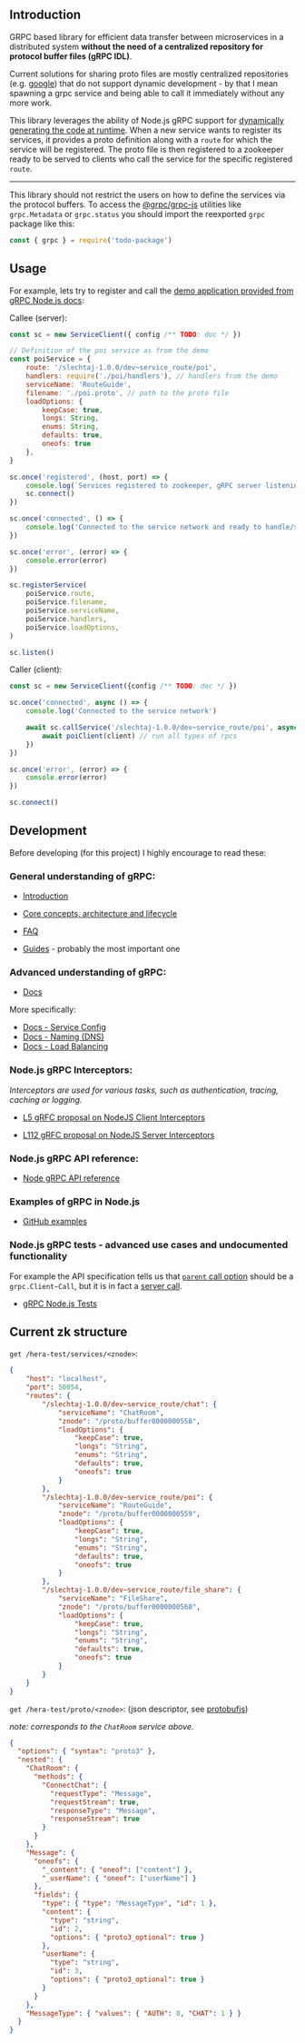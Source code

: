 ## Introduction

GRPC based library for efficient data transfer between microservices in a distributed system **without the need of a centralized repository for protocol buffer files (gRPC IDL)**.

Current solutions for sharing proto files are mostly centralized repositories (e.g. [google](https://github.com/googleapis/googleapis/tree/master/google)) that do not support dynamic development - by that I mean spawning a grpc service and being able to call it immediately without any more work.

This library leverages the ability of Node.js gRPC support for [dynamically generating the code at runtime](https://grpc.io/docs/languages/node/basics/#example-code-and-setup). When a new service wants to register its services, it provides a proto definition along with a `route` for which the service will be registered. The proto file is then registered to a zookeeper ready to be served to clients who call the service for the specific registered `route`.

---

This library should not restrict the users on how to define the services via the protocol buffers. To access the [@grpc/grpc-js](https://www.npmjs.com/package/@grpc/grpc-js) utilities like `grpc.Metadata` or `grpc.status` you should import the reexported `grpc` package like this:

```js
const { grpc } = require('todo-package')
```

## Usage

For example, lets try to register and call the [demo application provided from gRPC Node.js docs](https://grpc.io/docs/languages/node/basics/):

Callee (server):
```js
const sc = new ServiceClient({ config /** TODO: doc */ })

// Definition of the poi service as from the demo
const poiService = {
	route: '/slechtaj-1.0.0/dev~service_route/poi',
	handlers: require('./poi/handlers'), // handlers from the demo
	serviceName: 'RouteGuide',
	filename: './poi.proto', // path to the proto file
	loadOptions: {
		keepCase: true,
		longs: String,
		enums: String,
		defaults: true,
		oneofs: true
    },
}

sc.once('registered', (host, port) => {
	console.log(`Services registered to zookeeper, gRPC server listening on ${host}:${port}`)
	sc.connect()
})

sc.once('connected', () => {
	console.log('Connected to the service network and ready to handle/send requests')
})

sc.once('error', (error) => {
	console.error(error)
})

sc.registerService(
	poiService.route,
	poiService.filename,
	poiService.serviceName,
	poiService.handlers,
	poiService.loadOptions,
)

sc.listen()
```

Caller (client):

```js
const sc = new ServiceClient({config /** TODO: doc */ })

sc.once('connected', async () => {
	console.log('Connected to the service network')

	await sc.callService('/slechtaj-1.0.0/dev~service_route/poi', async (client /** TODO: doc */) => {
		await poiClient(client) // run all types of rpcs
	})
})

sc.once('error', (error) => {
	console.error(error)
})

sc.connect()
```

## Development

Before developing (for this project) I highly encourage to read these:

### General understanding of gRPC:

- [Introduction](https://grpc.io/docs/what-is-grpc/introduction/)

- [Core concepts, architecture and lifecycle](https://grpc.io/docs/what-is-grpc/core-concepts/)

- [FAQ](https://grpc.io/docs/what-is-grpc/faq/)

- [Guides](https://grpc.io/docs/guides/) - probably the most important one

### Advanced understanding of gRPC:

- [Docs](https://github.com/grpc/grpc/tree/master/doc)

More specifically:

- [Docs - Service Config](https://github.com/grpc/grpc/blob/master/doc/service_config.md)
- [Docs - Naming (DNS)](https://github.com/grpc/grpc/blob/master/doc/naming.md)
- [Docs - Load Balancing](https://github.com/grpc/grpc/blob/master/doc/load-balancing.md)

### Node.js gRPC Interceptors:

*Interceptors are used for various tasks, such as authentication, tracing, caching or logging.*

- [L5 gRFC proposal on NodeJS Client Interceptors](https://github.com/grpc/proposal/blob/master/L5-node-client-interceptors.md)

- [L112 gRFC proposal on NodeJS Server Interceptors](https://github.com/grpc/proposal/blob/master/L112-node-server-interceptors.md)

### Node.js gRPC API reference:

- [Node gRPC API reference](https://grpc.github.io/grpc/node/grpc.html)

### Examples of gRPC in Node.js

- [GitHub examples](https://github.com/grpc/grpc-node/tree/master/examples)

### Node.js gRPC tests - advanced use cases and undocumented functionality

For example the API specification tells us that [`parent` call option](https://grpc.github.io/grpc/node/grpc.Client.html#:~:text=construct%20the%20client.-,parent,-grpc.Client~Call) should be a `grpc.Client~Call`, but it is in fact a [server call](https://github.com/grpc/grpc-node/blob/613c832aad5bc76005b809f45413e2c1c0222c20/packages/grpc-js/test/test-call-propagation.ts#L99C11-L99C50).

- [gRPC Node.js Tests](https://github.com/grpc/grpc-node/tree/master/packages/grpc-js/test)

## Current zk structure

`get /hera-test/services/<znode>`:
```json
{
	"host": "localhost",
	"port": 50054,
	"routes": {
		"/slechtaj-1.0.0/dev~service_route/chat": {
			"serviceName": "ChatRoom",
			"znode": "/proto/buffer0000000558",
			"loadOptions": {
				"keepCase": true,
				"longs": "String",
				"enums": "String",
				"defaults": true,
				"oneofs": true
			}
		},
		"/slechtaj-1.0.0/dev~service_route/poi": {
			"serviceName": "RouteGuide",
			"znode": "/proto/buffer0000000559",
			"loadOptions": {
				"keepCase": true,
				"longs": "String",
				"enums": "String",
				"defaults": true,
				"oneofs": true
			}
		},
		"/slechtaj-1.0.0/dev~service_route/file_share": {
			"serviceName": "FileShare",
			"znode": "/proto/buffer0000000560",
			"loadOptions": {
				"keepCase": true,
				"longs": "String",
				"enums": "String",
				"defaults": true,
				"oneofs": true
			}
		}
	}
}
```

`get /hera-test/proto/<znode>`: (json descriptor, see [protobufjs](https://www.npmjs.com/package/protobufjs))

*note: corresponds to the `ChatRoom` service above.*

```json
{
  "options": { "syntax": "proto3" },
  "nested": {
    "ChatRoom": {
      "methods": {
        "ConnectChat": {
          "requestType": "Message",
          "requestStream": true,
          "responseType": "Message",
          "responseStream": true
        }
      }
    },
    "Message": {
      "oneofs": {
        "_content": { "oneof": ["content"] },
        "_userName": { "oneof": ["userName"] }
      },
      "fields": {
        "type": { "type": "MessageType", "id": 1 },
        "content": {
          "type": "string",
          "id": 2,
          "options": { "proto3_optional": true }
        },
        "userName": {
          "type": "string",
          "id": 3,
          "options": { "proto3_optional": true }
        }
      }
    },
    "MessageType": { "values": { "AUTH": 0, "CHAT": 1 } }
  }
}
```
